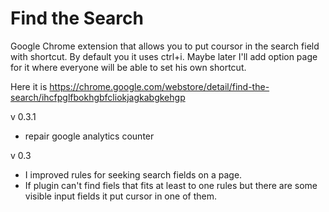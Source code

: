 Find the Search
==========

Google Chrome extension that allows you to put coursor in the search field with shortcut. By default you it uses ctrl+i. Maybe later I'll add option page for it where everyone will be able to set his own shortcut.

Here it is https://chrome.google.com/webstore/detail/find-the-search/ihcfpglfbokhgbfcliokjagkabgkehgp

v 0.3.1
- repair google analytics counter

v 0.3
- I improved rules for seeking search fields on a page.
- If plugin can't find fiels that fits at least to one rules but there are some visible input fields it put cursor in one of them.